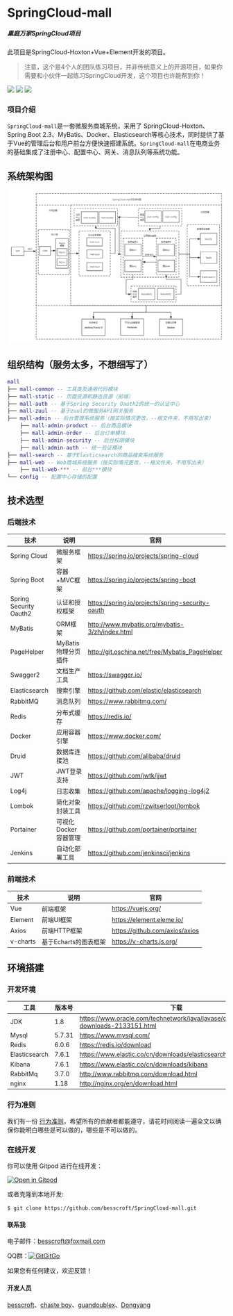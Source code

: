 # SpringCloud-mall

##### 巢庭万家SpringCloud项目

此项目是SpringCloud-Hoxton+Vue+Element开发的项目。

> 注意，这个是4个人的团队练习项目，并非传统意义上的开源项目，如果你需要和小伙伴一起练习SpringCloud开发，这个项目也许能帮到你！

[![](https://img.shields.io/badge/%E5%BC%80%E5%8F%91%E8%BF%9B%E5%BA%A6-%E5%BC%80%E5%8F%91%E4%B8%AD-brightgreen?style=flat-square)]() [![](https://img.shields.io/badge/license-MIT-green?style=flat-square)](https://github.com/besscroft/SpringCloud-mall/blob/master/LICENSE) [![](https://img.shields.io/badge/release-v1.0.0-orange?style=flat-square)]()

### 项目介绍

`SpringCloud-mall`是一套微服务商城系统，采用了 SpringCloud-Hoxton、Spring Boot 2.3、MyBatis、Docker、Elasticsearch等核心技术，同时提供了基于Vue的管理后台和用户前台方便快速搭建系统。`SpringCloud-mall`在电商业务的基础集成了注册中心、配置中心、网关、消息队列等系统功能。

## 系统架构图

![](SpringCloud-mall.png)

## 组织结构（服务太多，不想细写了）

``` lua
mall
├── mall-common -- 工具类及通用代码模块
├── mall-static -- 页面资源和静态资源（前端）
├── mall-auth -- 基于Spring Security Oauth2的统一的认证中心
├── mall-zuul -- 基于zuul的微服务API网关服务
├── mall-admin -- 后台管理系统服务（按实际情况更改，--根文件夹，不用写出来）
	├── mall-admin-product -- 后台商品模块
	├── mall-admin-order -- 后台订单模块
	├── mall-admin-security -- 后台权限模块
	├── mall-admin-auth -- 统一验证模块
├── mall-search -- 基于Elasticsearch的商品搜索系统服务
├── mall-web -- Web商城系统服务（按实际情况更改，--根文件夹，不用写出来）
	├── mall-web-*** -- 前台***模块
└── config -- 配置中心存储的配置
```

## 技术选型

### 后端技术

| 技术                   | 说明                 | 官网                                             |
| ---------------------- | -------------------- | ------------------------------------------------ |
| Spring Cloud           | 微服务框架           | https://spring.io/projects/spring-cloud          |
| Spring Boot            | 容器+MVC框架         | https://spring.io/projects/spring-boot           |
| Spring Security Oauth2 | 认证和授权框架       | https://spring.io/projects/spring-security-oauth |
| MyBatis                | ORM框架              | http://www.mybatis.org/mybatis-3/zh/index.html   |
| PageHelper             | MyBatis物理分页插件  | http://git.oschina.net/free/Mybatis_PageHelper   |
| Swagger2               | 文档生产工具         | https://swagger.io/                              |
| Elasticsearch          | 搜索引擎             | https://github.com/elastic/elasticsearch         |
| RabbitMQ               | 消息队列             | https://www.rabbitmq.com/                        |
| Redis                  | 分布式缓存           | https://redis.io/                                |
| Docker                 | 应用容器引擎         | https://www.docker.com/                          |
| Druid                  | 数据库连接池         | https://github.com/alibaba/druid                 |
| JWT                    | JWT登录支持          | https://github.com/jwtk/jjwt                     |
| Log4j                  | 日志收集             | https://github.com/apache/logging-log4j2         |
| Lombok                 | 简化对象封装工具     | https://github.com/rzwitserloot/lombok           |
| Portainer              | 可视化Docker容器管理 | https://github.com/portainer/portainer           |
| Jenkins                | 自动化部署工具       | https://github.com/jenkinsci/jenkins             |

### 前端技术

| 技术       | 说明                  | 官网                           |
| ---------- | --------------------- | ------------------------------ |
| Vue        | 前端框架              | https://vuejs.org/             |
| Element    | 前端UI框架            | https://element.eleme.io/      |
| Axios      | 前端HTTP框架          | https://github.com/axios/axios |
| v-charts   | 基于Echarts的图表框架 | https://v-charts.js.org/       |

## 环境搭建

### 开发环境

| 工具          | 版本号 | 下载                                                         |
| ------------- | ------ | ------------------------------------------------------------ |
| JDK           | 1.8    | https://www.oracle.com/technetwork/java/javase/downloads/jdk8-downloads-2133151.html |
| Mysql         | 5.7.31 | https://www.mysql.com/                                       |
| Redis         | 6.0.6  | https://redis.io/download                                    |
| Elasticsearch | 7.6.1  | https://www.elastic.co/cn/downloads/elasticsearch            |
| Kibana        | 7.6.1  | https://www.elastic.co/cn/downloads/kibana                   |
| RabbitMq      | 3.7.0  | http://www.rabbitmq.com/download.html                        |
| nginx         | 1.18   | http://nginx.org/en/download.html                            |

### 行为准则

我们有一份 [行为准则](https://github.com/besscroft/SpringCloud-mall/blob/master/CODE_OF_CONDUCT.md)，希望所有的贡献者都能遵守，请花时间阅读一遍全文以确保你能明白哪些是可以做的，哪些是不可以做的。

### 在线开发

你可以使用 Gitpod 进行在线开发：

<p><a href="https://gitpod.io/#https://github.com/besscroft/SpringCloud-mall" rel="nofollow"><img src="https://camo.githubusercontent.com/1eb1ddfea6092593649f0117f7262ffa8fbd3017/68747470733a2f2f676974706f642e696f2f627574746f6e2f6f70656e2d696e2d676974706f642e737667" alt="Open in Gitpod" data-canonical-src="https://gitpod.io/button/open-in-gitpod.svg" style="max-width:100%;"></a></p>

或者克隆到本地开发:

```
$ git clone https://github.com/besscroft/SpringCloud-mall.git
```

#### 联系我

电子邮件：besscroft@foxmail.com

QQ群：<a target="_blank" href="https://qm.qq.com/cgi-bin/qm/qr?k=QGRHYDL2XE46mQMgl54WtIUl5pSuHVKP&jump_from=webapi"><img border="0" src="http://pub.idqqimg.com/wpa/images/group.png" alt="GitGitGo" title="GitGitGo"></a>

如果您有任何建议，欢迎反馈！

#### 开发人员

[besscroft](https://github.com/besscroft)、[chaste boy](https://github.com/chunjieboy)、[guandoublex](https://github.com/guandoublex)、[Dongyang](https://github.com/Muyibro)

